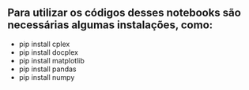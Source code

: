 
## Para utilizar os códigos desses notebooks são necessárias algumas instalações, como:

* pip install cplex
* pip install docplex
* pip install matplotlib
* pip install pandas
* pip install numpy
